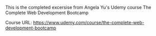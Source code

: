 This is the completed excersise from Angela Yu's Udemy course The Complete Web Development Bootcamp

Course URL: https://www.udemy.com/course/the-complete-web-development-bootcamp